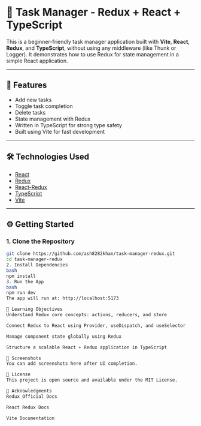 # 📝 Task Manager - Redux + React + TypeScript

This is a beginner-friendly task manager application built with **Vite**, **React**, **Redux**, and **TypeScript**, without using any middleware (like Thunk or Logger). It demonstrates how to use Redux for state management in a simple React application.

---

## 🚀 Features

- Add new tasks
- Toggle task completion
- Delete tasks
- State management with Redux
- Written in TypeScript for strong type safety
- Built using Vite for fast development

---


## 🛠️ Technologies Used

- [React](https://reactjs.org/)
- [Redux](https://redux.js.org/)
- [React-Redux](https://react-redux.js.org/)
- [TypeScript](https://www.typescriptlang.org/)
- [Vite](https://vitejs.dev/)

---

## ⚙️ Getting Started

### 1. Clone the Repository

```bash
git clone https://github.com/ash8282khan/task-manager-redux.git
cd task-manager-redux
2. Install Dependencies
bash
npm install
3. Run the App
bash
npm run dev
The app will run at: http://localhost:5173

🎯 Learning Objectives
Understand Redux core concepts: actions, reducers, and store

Connect Redux to React using Provider, useDispatch, and useSelector

Manage component state globally using Redux

Structure a scalable React + Redux application in TypeScript

📸 Screenshots
You can add screenshots here after UI completion.

📄 License
This project is open source and available under the MIT License.

🙌 Acknowledgments
Redux Official Docs

React Redux Docs

Vite Documentation

